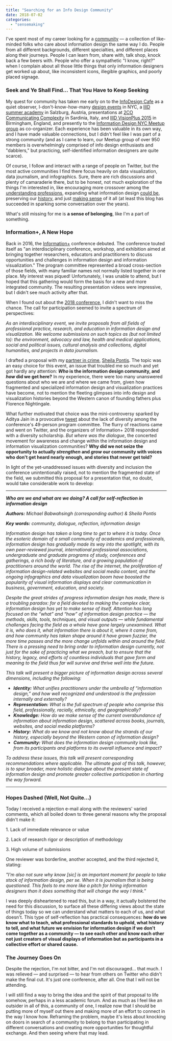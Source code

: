 ```yaml
---
title: "Searching for an Info Design Community"
date: 2018-07-02
categories: 
  - "sensemaking"
---
```


I've spent most of my career looking for a [community](/if-you-build-it-will-they-come) — a collection of like-minded folks who care about information design the same way I do. People from all different backgrounds, different specialties, and different places along their journeys. People I can learn from, share with, talk shop, knock back a few beers with. People who offer a sympathetic "I know, right?" when I complain about all those little things that only information designers get worked up about, like inconsistent icons, illegible graphics, and poorly placed signage.

### Seek and Ye Shall Find... That You Have to Keep Seeking

My quest for community has taken me early on to the [InfoDesign Cafe](https://groups.yahoo.com/neo/groups/infodesign-cafe/info) as a quiet observer, I-don't-know-how-many [design events](/stalking-the-viz-elephant/) in NYC, a [IIID summer academy](https://www.iiid.net/downloads/IIID-Summer-Academy-2003.pdf) in Salzburg, Austria, presentations at [2CO Communicating Complexity](http://www.2coconference.org/2013/index.php) in Sardinia, Italy, and [IIID VisionPlus 2015](https://www.iiid.net/iiid-events/vision-plus/) in Birmingham, England, and presently to the [Information Design NYC Meetup group](/nyc-information-designers-reunite) as co-organizer. Each experience has been valuable in its own way, and I have made valuable connections, but I didn't feel like I was part of a strong community (and as I came to learn, our Meetup group of over 950 members is overwhelmingly comprised of info design enthusiasts and "dabblers," but practicing, self-identified information designers are quite scarce).

Of course, I follow and interact with a range of people on Twitter, but the most active communities I find there focus heavily on data visualization, data journalism, and infographics. Sure, there are rich discussions and plenty of camaraderie there, but to be honest, not much exploration of the things I'm interested in, like encouraging more crossover among the [understanding professions](/uniting-for-understanding), expanding what information design [could be](/new-modalities-of-understanding), preserving our [history](/saving-information-design-history-part-1), and just [making sense](/10-challenges-facing-information-design-today) of it all (at least this blog has succeeded in sparking some conversation over the years).

What's still missing for me is **a sense of belonging**, like I'm a part of something.

### Information+, A New Hope

Back in 2016, the [Information+](http://informationplusconference.com/2016/) conference debuted. The conference touted itself as "an interdisciplinary conference, workshop, and exhibition aimed at bringing together researchers, educators and practitioners to discuss opportunities and challenges in information design and information visualization." The program committee represented a broad cross-section of those fields, with many familiar names not normally listed together in one place. My interest was piqued! Unfortunately, I was unable to attend, but I hoped that this gathering would form the basis for a new and more integrated community. The resulting presentation videos were impressive, but I didn't see much activity after that. 

When I found out about the [2018 conference](http://informationplusconference.com/), I didn't want to miss the chance. The call for participation seemed to invite a spectrum of perspectives: 

_As an interdisciplinary event, we invite proposals from all fields of professional practice, research, and education in information design and visualization. We welcome submissions on such topics as (but not limited to): the environment, advocacy and law, health and medical applications, social and political issues, cultural analysis and collections, digital humanities, and projects in data journalism._

I drafted a proposal with my [partner in crime](http://senseinfodesign.com/about-us/), [Sheila Pontis](https://sheilapontis.wordpress.com/). The topic was an easy choice for this event, an issue that troubled me so much and yet got hardly any attention: **_Who_ is the information design community, and _how_ did we get here?** In my experience, there were too many unanswered questions about who we are and where we came from, given how fragmented and specialized information design and visualization practices have become, not to mention the fleeting glimpses into info design and visualization histories beyond the Western canon of founding fathers plus Florence Nightingale. 

What further motivated that choice was the mini-controversy sparked by Aditya Jain in a provocative [tweet](https://twitter.com/whaleandpetunia/status/971822900171898880) about the lack of diversity among the conference's 49-person program committee. The flurry of reactions came and went on Twitter, and the organizers of Information+ 2018 responded with a diversity scholarship. _But where was the dialogue_, the concerted movement for awareness and change within the information design and information visualization communities? **Why did we not seize the opportunity to actually _strengthen_ and _grow_ our community with voices who don't get heard nearly enough, and stories that never get told?**

In light of the yet-unaddressed issues with diversity and inclusion the conference unintentionally raised, not to mention the fragmented state of the field, we submitted this proposal for a presentation that, no doubt, would take considerable work to develop:

* * *

_**Who are we and what are we doing? A call for self-reflection in information design**_

_**Authors:** Michael Babwahsingh (corresponding author) & Sheila Pontis_

_**Key words:** community, dialogue, reflection, information design_

_Information design has taken a long time to get to where it is today. Once the esoteric domain of a small community of academics and professionals, information design has gradually made its way into the spotlight, with its own peer-reviewed journal, international professional associations, undergraduate and graduate programs of study, conferences and gatherings, a rich body of literature, and a growing population of practitioners around the world. The rise of the internet, the proliferation of information design-related websites and social media content, and the ongoing infographics and data visualization boom have boosted the popularity of visual information displays and clear communication in business, government, education, and society._

_Despite the great strides of progress information design has made, there is a troubling paradox: for a field devoted to making the complex clear, information design has yet to make sense of itself. Attention has long focused on the “what” and “how” of information design practice — the methods, skills, tools, techniques, and visual outputs — while fundamental challenges facing the field as a whole have gone largely unexamined. What it is, who does it, what information there is about it, where it came from, and how community has taken shape around it have grown fuzzier, the more time passes and the more change unfolds within and around the field. There is a pressing need to bring order to information design currently, not just for the sake of practicing what we preach, but to ensure that the history, legacy, and efforts of countless individuals that gave form and meaning to the field thus far will survive and thrive well into the future._

_This talk will present a bigger picture of information design across several dimensions, including the following:_

- _**Identity:** What unifies practitioners under the umbrella of “information design,” and how well recognized and understood is the profession internally and externally?_
- _**Representation:** What is the full spectrum of people who comprise this field, professionally, racially, ethnically, and geographically?_
- _**Knowledge:** How do we make sense of the current overabundance of information about information design, scattered across books, journals, websites, and social media platforms?_
- _**History:** What do we know and not know about the strands of our history, especially beyond the Western canon of information design?_
- _**Community:** What does the information design community look like, from its participants and platforms to its overall influence and impact?_

_To address these issues, this talk will present corresponding recommendations where applicable. The ultimate goal of this talk, however, is to spur broader, more holistic dialogue about the present state of information design and promote greater collective participation in charting the way forward._

* * *

### Hopes Dashed (Well, Not Quite...)

Today I received a rejection e-mail along with the reviewers' varied comments, which all boiled down to three general reasons why the proposal didn't make it:

1\. Lack of immediate relevance or value

2\. Lack of research rigor or description of methodology

3\. High volume of submissions

One reviewer was borderline, another accepted, and the third rejected it, stating: 

_"I'm also not sure why know \[sic\] is an important moment for people to take stock of information design, per se. When it is journalism that is being questioned. This feels to me more like a pitch for hiring information designers than it does something that will change the way I think."_

I was deeply disheartened to read this, but in a way, it actually bolstered the need for this discussion, to surface all these differing views about the state of things today so we can understand what matters to each of us, and what doesn't. This type of self-reflection has practical consequences: **how do we know what to teach, what professional standards to uphold, what history to tell, and what future we envision for information design if we don't come together as a community — to see each other and know each other not just creators of visual displays of information but as participants in a collective effort or shared cause.**

### The Journey Goes On

Despite the rejection, I'm not bitter, and I'm not discouraged... that much. I was relieved — and surprised — to hear from others on Twitter who didn't make the final cut. It's just one conference, after all. One that I will not be attending.

I will still find a way to bring the idea and the spirit of that proposal to life somehow, perhaps in a less academic forum. And as much as I feel like an outsider in all of this, a community of one, I realize now that I should be putting more of myself out there and making more of an effort to connect in the way I know how. Reframing the problem, maybe it's less about knocking on doors in search of a community to belong to than participating in different conversations and creating more opportunities for thoughtful exchange. And then seeing where that may lead.
